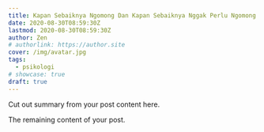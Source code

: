 ```yaml
---
title: Kapan Sebaiknya Ngomong Dan Kapan Sebaiknya Nggak Perlu Ngomong
date: 2020-08-30T08:59:30Z
lastmod: 2020-08-30T08:59:30Z
author: Zen
# authorlink: https://author.site
cover: /img/avatar.jpg
tags:
  - psikologi
# showcase: true
draft: true
---
```


Cut out summary from your post content here.

<!--more-->

The remaining content of your post.
